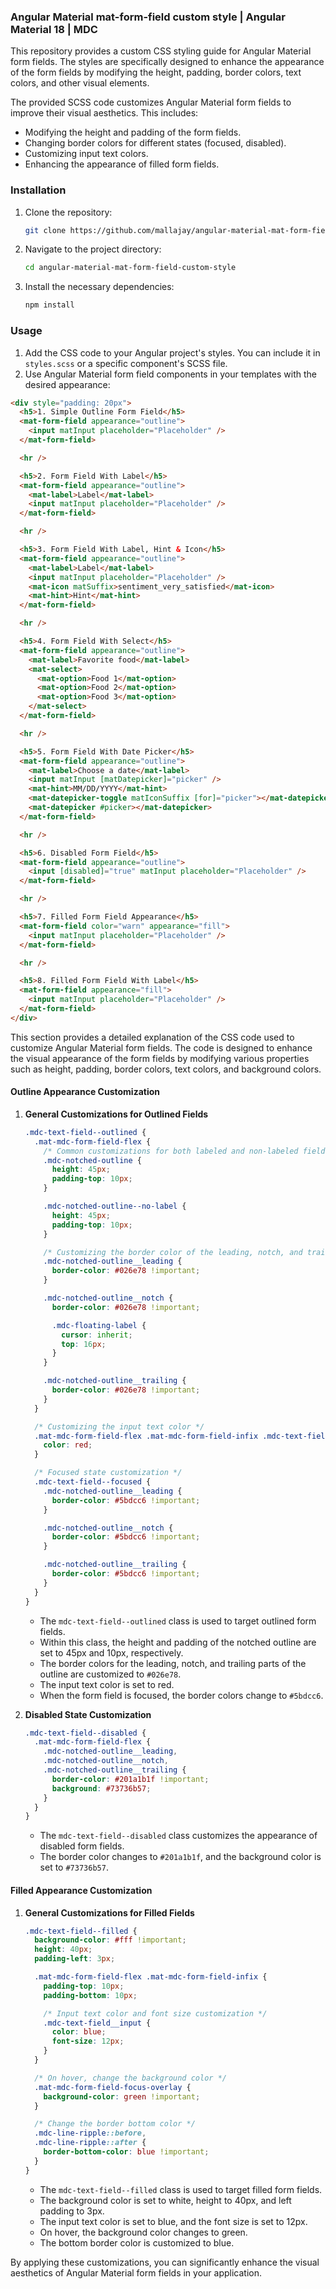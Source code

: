 ### Angular Material mat-form-field custom style | Angular Material 18 | MDC

This repository provides a custom CSS styling guide for Angular Material form fields. The styles are specifically designed to enhance the appearance of the form fields by modifying the height, padding, border colors, text colors, and other visual elements.

The provided SCSS code customizes Angular Material form fields to improve their visual aesthetics. This includes:

- Modifying the height and padding of the form fields.
- Changing border colors for different states (focused, disabled).
- Customizing input text colors.
- Enhancing the appearance of filled form fields.

### Installation

1. Clone the repository:

   ```bash
   git clone https://github.com/mallajay/angular-material-mat-form-field-custom-style.git
   ```

2. Navigate to the project directory:

   ```bash
   cd angular-material-mat-form-field-custom-style
   ```

3. Install the necessary dependencies:

   ```bash
   npm install
   ```

### Usage

1. Add the CSS code to your Angular project's styles. You can include it in `styles.scss` or a specific component's SCSS file.
2. Use Angular Material form field components in your templates with the desired appearance:

```html
<div style="padding: 20px">
  <h5>1. Simple Outline Form Field</h5>
  <mat-form-field appearance="outline">
    <input matInput placeholder="Placeholder" />
  </mat-form-field>

  <hr />

  <h5>2. Form Field With Label</h5>
  <mat-form-field appearance="outline">
    <mat-label>Label</mat-label>
    <input matInput placeholder="Placeholder" />
  </mat-form-field>

  <hr />

  <h5>3. Form Field With Label, Hint & Icon</h5>
  <mat-form-field appearance="outline">
    <mat-label>Label</mat-label>
    <input matInput placeholder="Placeholder" />
    <mat-icon matSuffix>sentiment_very_satisfied</mat-icon>
    <mat-hint>Hint</mat-hint>
  </mat-form-field>

  <hr />

  <h5>4. Form Field With Select</h5>
  <mat-form-field appearance="outline">
    <mat-label>Favorite food</mat-label>
    <mat-select>
      <mat-option>Food 1</mat-option>
      <mat-option>Food 2</mat-option>
      <mat-option>Food 3</mat-option>
    </mat-select>
  </mat-form-field>

  <hr />

  <h5>5. Form Field With Date Picker</h5>
  <mat-form-field appearance="outline">
    <mat-label>Choose a date</mat-label>
    <input matInput [matDatepicker]="picker" />
    <mat-hint>MM/DD/YYYY</mat-hint>
    <mat-datepicker-toggle matIconSuffix [for]="picker"></mat-datepicker-toggle>
    <mat-datepicker #picker></mat-datepicker>
  </mat-form-field>

  <hr />

  <h5>6. Disabled Form Field</h5>
  <mat-form-field appearance="outline">
    <input [disabled]="true" matInput placeholder="Placeholder" />
  </mat-form-field>

  <hr />

  <h5>7. Filled Form Field Appearance</h5>
  <mat-form-field color="warn" appearance="fill">
    <input matInput placeholder="Placeholder" />
  </mat-form-field>

  <hr />

  <h5>8. Filled Form Field With Label</h5>
  <mat-form-field appearance="fill">
    <input matInput placeholder="Placeholder" />
  </mat-form-field>
</div>
```

This section provides a detailed explanation of the CSS code used to customize Angular Material form fields. The code is designed to enhance the visual appearance of the form fields by modifying various properties such as height, padding, border colors, text colors, and background colors.

#### Outline Appearance Customization

1. **General Customizations for Outlined Fields**

   ```scss
   .mdc-text-field--outlined {
     .mat-mdc-form-field-flex {
       /* Common customizations for both labeled and non-labeled fields */
       .mdc-notched-outline {
         height: 45px;
         padding-top: 10px;
       }

       .mdc-notched-outline--no-label {
         height: 45px;
         padding-top: 10px;
       }

       /* Customizing the border color of the leading, notch, and trailing parts */
       .mdc-notched-outline__leading {
         border-color: #026e78 !important;
       }

       .mdc-notched-outline__notch {
         border-color: #026e78 !important;

         .mdc-floating-label {
           cursor: inherit;
           top: 16px;
         }
       }

       .mdc-notched-outline__trailing {
         border-color: #026e78 !important;
       }
     }

     /* Customizing the input text color */
     .mat-mdc-form-field-flex .mat-mdc-form-field-infix .mdc-text-field__input {
       color: red;
     }

     /* Focused state customization */
     .mdc-text-field--focused {
       .mdc-notched-outline__leading {
         border-color: #5bdcc6 !important;
       }

       .mdc-notched-outline__notch {
         border-color: #5bdcc6 !important;
       }

       .mdc-notched-outline__trailing {
         border-color: #5bdcc6 !important;
       }
     }
   }
   ```

   - The `mdc-text-field--outlined` class is used to target outlined form fields.
   - Within this class, the height and padding of the notched outline are set to 45px and 10px, respectively.
   - The border colors for the leading, notch, and trailing parts of the outline are customized to `#026e78`.
   - The input text color is set to red.
   - When the form field is focused, the border colors change to `#5bdcc6`.

2. **Disabled State Customization**

   ```scss
   .mdc-text-field--disabled {
     .mat-mdc-form-field-flex {
       .mdc-notched-outline__leading,
       .mdc-notched-outline__notch,
       .mdc-notched-outline__trailing {
         border-color: #201a1b1f !important;
         background: #73736b57;
       }
     }
   }
   ```

   - The `mdc-text-field--disabled` class customizes the appearance of disabled form fields.
   - The border color changes to `#201a1b1f`, and the background color is set to `#73736b57`.

#### Filled Appearance Customization

1. **General Customizations for Filled Fields**

   ```scss
   .mdc-text-field--filled {
     background-color: #fff !important;
     height: 40px;
     padding-left: 3px;

     .mat-mdc-form-field-flex .mat-mdc-form-field-infix {
       padding-top: 10px;
       padding-bottom: 10px;

       /* Input text color and font size customization */
       .mdc-text-field__input {
         color: blue;
         font-size: 12px;
       }
     }

     /* On hover, change the background color */
     .mat-mdc-form-field-focus-overlay {
       background-color: green !important;
     }

     /* Change the border bottom color */
     .mdc-line-ripple::before,
     .mdc-line-ripple::after {
       border-bottom-color: blue !important;
     }
   }
   ```

   - The `mdc-text-field--filled` class is used to target filled form fields.
   - The background color is set to white, height to 40px, and left padding to 3px.
   - The input text color is set to blue, and the font size is set to 12px.
   - On hover, the background color changes to green.
   - The bottom border color is customized to blue.

By applying these customizations, you can significantly enhance the visual aesthetics of Angular Material form fields in your application.
